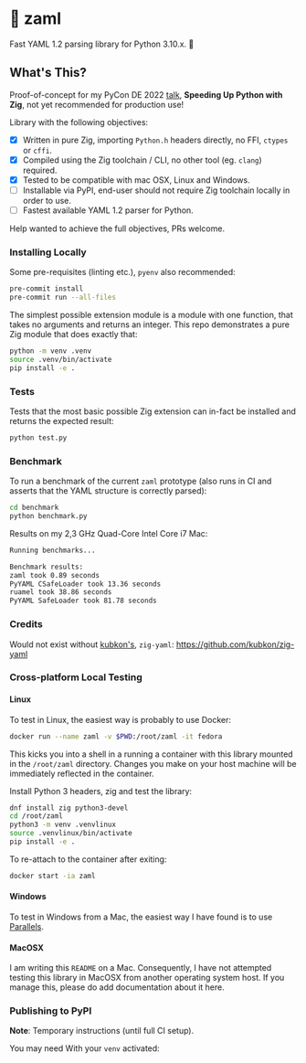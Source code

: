 # 🚀 zaml
Fast YAML 1.2 parsing library for Python 3.10.x. 🐍

## What's This?

Proof-of-concept for my PyCon DE 2022 [talk](https://2022.pycon.de/program/DFWSQR/), 
**Speeding Up Python with Zig**, not yet recommended for production use!

Library with the following objectives:
 - [x] Written in pure Zig, importing `Python.h` headers directly, no FFI, `ctypes` or `cffi`.
 - [x] Compiled using the Zig toolchain / CLI, no other tool (eg. `clang`) required.
 - [x] Tested to be compatible with mac OSX, Linux and Windows.
 - [ ] Installable via PyPI, end-user should not require Zig toolchain locally in order to use.
 - [ ] Fastest available YAML 1.2 parser for Python.

Help wanted to achieve the full objectives, PRs welcome.

### Installing Locally

Some pre-requisites (linting etc.), `pyenv` also recommended:
```bash
pre-commit install
pre-commit run --all-files
```

The simplest possible extension module is a module with one function, that takes no arguments and returns an integer. 
This repo demonstrates a pure Zig module that does exactly that:

```bash
python -m venv .venv
source .venv/bin/activate
pip install -e .
```

### Tests

Tests that the most basic possible Zig extension can in-fact be installed and returns the expected result:

```bash
python test.py
```

### Benchmark

To run a benchmark of the current `zaml` prototype (also runs in CI and asserts that the YAML structure is correctly 
parsed):
```bash
cd benchmark
python benchmark.py
```

Results on my 2,3 GHz Quad-Core Intel Core i7 Mac:

```bash
Running benchmarks...

Benchmark results:
zaml took 0.89 seconds
PyYAML CSafeLoader took 13.36 seconds
ruamel took 38.86 seconds
PyYAML SafeLoader took 81.78 seconds
```

### Credits

Would not exist without [kubkon's](https://github.com/kubkon), `zig-yaml`: https://github.com/kubkon/zig-yaml

### Cross-platform Local Testing

#### Linux

To test in Linux, the easiest way is probably to use Docker:

```bash
docker run --name zaml -v $PWD:/root/zaml -it fedora
```

This kicks you into a shell in a running a container with this library mounted in
the `/root/zaml` directory. Changes you make on your host machine will be immediately
reflected in the container.

Install Python 3 headers, zig and test the library:

```bash
dnf install zig python3-devel
cd /root/zaml
python3 -m venv .venvlinux
source .venvlinux/bin/activate
pip install -e .
```

To re-attach to the container after exiting:

```bash
docker start -ia zaml
```

#### Windows

To test in Windows from a Mac, the easiest way I have found is to use [Parallels](https://www.parallels.com/).

#### MacOSX

I am writing this `README` on a Mac. Consequently, I have not attempted testing this library in MacOSX from another
operating system host. If you manage this, please do add documentation about it here.

### Publishing to PyPI
 
**Note**: Temporary instructions (until full CI setup).

You may need With your `venv` activated:

```

```
